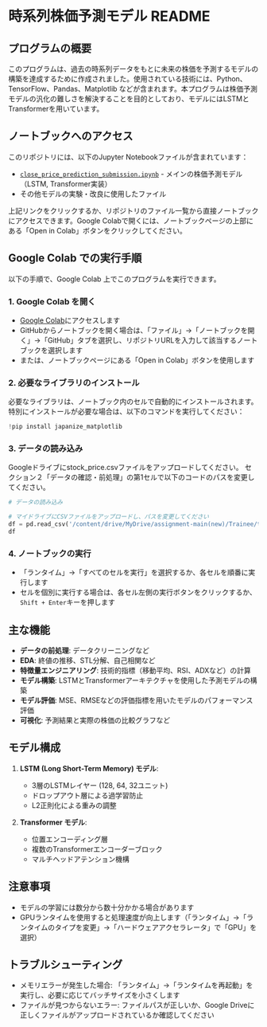 # 時系列株価予測モデル README

## プログラムの概要
このプログラムは、過去の時系列データをもとに未来の株価を予測するモデルの構築を達成するために作成されました。使用されている技術には、Python、TensorFlow、Pandas、Matplotlib などが含まれます。本プログラムは株価予測モデルの汎化の難しさを解決することを目的としており、モデルにはLSTMとTransformerを用いています。

## ノートブックへのアクセス
このリポジトリには、以下のJupyter Notebookファイルが含まれています：
- [`close_price_prediction_submission.ipynb`](./close_price_prediction_submission.ipynb) - メインの株価予測モデル（LSTM, Transformer実装）
- その他モデルの実験・改良に使用したファイル

上記リンクをクリックするか、リポジトリのファイル一覧から直接ノートブックにアクセスできます。Google Colabで開くには、ノートブックページの上部にある「Open in Colab」ボタンをクリックしてください。

## Google Colab での実行手順
以下の手順で、Google Colab 上でこのプログラムを実行できます。

### 1. Google Colab を開く
- [Google Colab](https://colab.research.google.com/)にアクセスします
- GitHubからノートブックを開く場合は、「ファイル」→「ノートブックを開く」→「GitHub」タブを選択し、リポジトリURLを入力して該当するノートブックを選択します
- または、ノートブックページにある「Open in Colab」ボタンを使用します

### 2. 必要なライブラリのインストール
必要なライブラリは、ノートブック内のセルで自動的にインストールされます。特別にインストールが必要な場合は、以下のコマンドを実行してください：
```python
!pip install japanize_matplotlib
```

### 3. データの読み込み
Googleドライブにstock_price.csvファイルをアップロードしてください。
セクション２「データの確認・前処理」の第1セルで以下のコードのパスを変更してください。
```python
# データの読み込み

# マイドライブにCSVファイルをアップロードし、パスを変更してください
df = pd.read_csv('/content/drive/MyDrive/assignment-main(new)/Trainee/time-series-prediction/stock_price.csv')
df
```

### 4. ノートブックの実行
- 「ランタイム」→「すべてのセルを実行」を選択するか、各セルを順番に実行します
- セルを個別に実行する場合は、各セル左側の実行ボタンをクリックするか、`Shift + Enter`キーを押します

## 主な機能
- **データの前処理**: データクリーニングなど
- **EDA**: 終値の推移、STL分解、自己相関など
- **特徴量エンジニアリング**: 技術的指標（移動平均、RSI、ADXなど）の計算
- **モデル構築**: LSTMとTransformerアーキテクチャを使用した予測モデルの構築
- **モデル評価**: MSE、RMSEなどの評価指標を用いたモデルのパフォーマンス評価
- **可視化**: 予測結果と実際の株価の比較グラフなど

## モデル構成
1. **LSTM (Long Short-Term Memory) モデル**:
   - 3層のLSTMレイヤー (128, 64, 32ユニット)
   - ドロップアウト層による過学習防止
   - L2正則化による重みの調整

2. **Transformer モデル**:
   - 位置エンコーディング層
   - 複数のTransformerエンコーダーブロック
   - マルチヘッドアテンション機構

## 注意事項
- モデルの学習には数分から数十分かかる場合があります
- GPUランタイムを使用すると処理速度が向上します（「ランタイム」→「ランタイムのタイプを変更」→「ハードウェアアクセラレータ」で「GPU」を選択）
  
## トラブルシューティング
- メモリエラーが発生した場合: 「ランタイム」→「ランタイムを再起動」を実行し、必要に応じてバッチサイズを小さくします
- ファイルが見つからないエラー: ファイルパスが正しいか、Google Driveに正しくファイルがアップロードされているか確認してください
